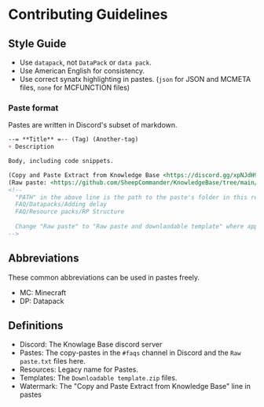# Contributing Guidelines

## Style Guide

- Use `datapack`, not `DataPack` or `data pack`.
- Use American English for consistency.
- Use correct synatx highlighting in pastes. (`json` for JSON and MCMETA files, `none` for MCFUNCTION files)

### Paste format
Pastes are written in Discord's subset of markdown. 
```markdown
--= **Title** =-- (Tag) (Another-tag)
+ Description

Body, including code snippets.

(Copy and Paste Extract from Knowledge Base <https://discord.gg/xpNJdH9>)
(Raw paste: <https://github.com/SheepCommander/KnowledgeBase/tree/main/PATH>)
<!-- 
  "PATH" in the above line is the path to the paste's folder in this repo. E.g:
  FAQ/Datapacks/Adding delay
  FAQ/Resource packs/RP Structure
  
  Change "Raw paste" to "Raw paste and downlaodable template" where applicable.
-->

```

## Abbreviations

These common abbreviations can be used in pastes freely.

- MC: Minecraft
- DP: Datapack

## Definitions

- Discord: The Knowlage Base discord server
- Pastes: The copy-pastes in the `#faqs` channel in Discord and the `Raw paste.txt` files here.
- Resources: Legacy name for Pastes.
- Templates: The `Downloadable template.zip` files.
- Watermark: The "Copy and Paste Extract from Knowledge Base" line in pastes
